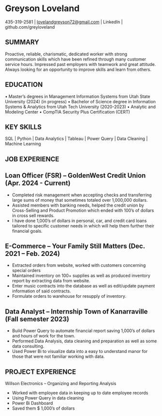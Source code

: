 # Greyson Loveland
435-319-2581	| lovelandgreyson72@gmail.com | LinkedIn | github.com/greyloveland
## SUMMARY
Proactive, reliable, charismatic, dedicated worker with strong communication skills which have been refined through many customer service hours. Impressed past employers with teamwork and great attitude. Always looking for an opportunity to improve skills and learn from others. 
## EDUCATION
•	Master’s degrees in Management Information Systems from Utah State University (2024) (in progress)
•	Bachelor of Science degree in Information Systems & Analytics from Utah Tech University (2020-2023)
•	Analytic and Modeling Center
•	CompTIA Security Plus Certification (CERT)
## KEY SKILLS
 SQL | Python | Data Analytics | Tableau | Power Query | Data Cleaning | Machine Learning
## JOB EXPERIENCE
## Loan Officer (FSR) – GoldenWest Credit Union (Apr. 2024 - Current)
-	Completed risk management when accepting checks and transferring large sums of money that sometimes totaled over 1,000,000 dollars. 
-	Assisted members with banking needs, helped the credit union by Cross-Selling and Product Promotion which ended with 100’s of dollars in cross sell rewards. 
-	I have done 1,000’s of dollars in personal, car, and credit card loans tailored to specific customer needs in which will help them further their financial goals. 
## E-Commerce – Your Family Still Matters (Dec. 2021 – Feb. 2024)
-	Extracted orders from website, worked with customers concerning special orders
-	Maintained inventory on 100+ supplies as well as produced inventory report by extracting data from website.
-	Enter music contracts into the database as well as edit/update payment information of said contracts.
-	Formulate orders to warehouse for resupply of inventory. 
## Data Analyst – Internship Town of Kanarraville (Fall semester 2023)
-	Build Power Query to automate financial report saving 1,000’s of dollars and hours of work for the town.
-	Performed Data Analysis, data cleaning and preparation as well as some data consulting.
-	Used Power Bi to visualize data into a easy to understand manor for those that were not familiar working with data.
## PROJECT EXPERIENCE
Willson Electronics – Organizing and Reporting Analysis
-	Worked with employee data in keeping up to date employee records
-	Using Power Query in data cleaning
-	Power Bi Dashboard
-	Saved them $ 1,000’s of dollars


